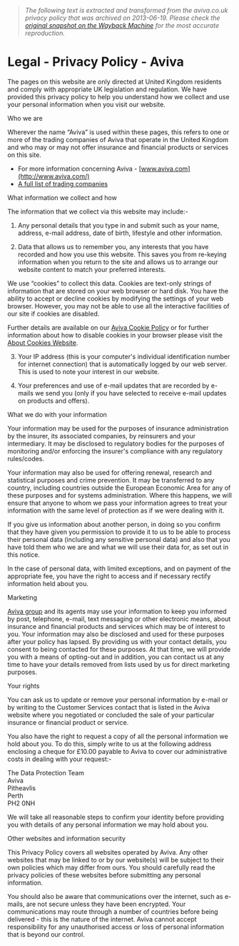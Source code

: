 > *The following text is extracted and transformed from the aviva.co.uk privacy policy that was archived on 2013-06-19. Please check the [original snapshot on the Wayback Machine](https://web.archive.org/web/20130619052828id_/http%3A//www.aviva.co.uk/legal/privacy-policy.html) for the most accurate reproduction.*

# Legal - Privacy Policy - Aviva

The pages on this website are only directed at United Kingdom residents and comply with appropriate UK legislation and regulation. We have provided this privacy policy to help you understand how we collect and use your personal information when you visit our website.

Who we are
    

Wherever the name “Aviva” is used within these pages, this refers to one or more of the trading companies of Aviva that operate in the United Kingdom and who may or may not offer insurance and financial products or services on this site.

  * For more information concerning Aviva - [www.aviva.com](http://www.aviva.com/)
  * [A full list of trading companies](http://www.aviva.co.uk/legal/list-of-aviva-companies.html)


What information we collect and how
    

The information that we collect via this website may include:-

  1. Any personal details that you type in and submit such as your name, address, e-mail address, date of birth, lifestyle and other information.

  2. Data that allows us to remember you, any interests that you have recorded and how you use this website. This saves you from re-keying information when you return to the site and allows us to arrange our website content to match your preferred interests.

We use “cookies” to collect this data. Cookies are text-only strings of information that are stored on your web browser or hard disk. You have the ability to accept or decline cookies by modifying the settings of your web browser. However, you may not be able to use all the interactive facilities of our site if cookies are disabled.

Further details are available on our [Aviva Cookie Policy](http://www.aviva.co.uk/legal/aviva-cookie-policy.html) or for further information about how to disable cookies in your browser please visit the [About Cookies Website](http://www.aboutcookies.org/).

  3. Your IP address (this is your computer's individual identification number for internet connection) that is automatically logged by our web server. This is used to note your interest in our website.

  4. Your preferences and use of e-mail updates that are recorded by e-mails we send you (only if you have selected to receive e-mail updates on products and offers).



What we do with your information
    

Your information may be used for the purposes of insurance administration by the insurer, its associated companies, by reinsurers and your intermediary. It may be disclosed to regulatory bodies for the purposes of monitoring and/or enforcing the insurer's compliance with any regulatory rules/codes.

Your information may also be used for offering renewal, research and statistical purposes and crime prevention. It may be transferred to any country, including countries outside the European Economic Area for any of these purposes and for systems administration. Where this happens, we will ensure that anyone to whom we pass your information agrees to treat your information with the same level of protection as if we were dealing with it.

If you give us information about another person, in doing so you confirm that they have given you permission to provide it to us to be able to process their personal data (including any sensitive personal data) and also that you have told them who we are and what we will use their data for, as set out in this notice.

In the case of personal data, with limited exceptions, and on payment of the appropriate fee, you have the right to access and if necessary rectify information held about you.

Marketing
    

[Aviva group](http://www.aviva.co.uk/legal/aviva-group-products-and-services.html) and its agents may use your information to keep you informed by post, telephone, e-mail, text messaging or other electronic means, about insurance and financial products and services which may be of interest to you. Your information may also be disclosed and used for these purposes after your policy has lapsed. By providing us with your contact details, you consent to being contacted for these purposes. At that time, we will provide you with a means of opting-out and in addition, you can contact us at any time to have your details removed from lists used by us for direct marketing purposes.

Your rights
    

You can ask us to update or remove your personal information by e-mail or by writing to the Customer Services contact that is listed in the Aviva website where you negotiated or concluded the sale of your particular insurance or financial product or service.

You also have the right to request a copy of all the personal information we hold about you. To do this, simply write to us at the following address enclosing a cheque for £10.00 payable to Aviva to cover our administrative costs in dealing with your request:-

The Data Protection Team   
Aviva   
Pitheavlis   
Perth   
PH2 0NH

We will take all reasonable steps to confirm your identity before providing you with details of any personal information we may hold about you.

Other websites and information security
    

This Privacy Policy covers all websites operated by Aviva. Any other websites that may be linked to or by our website(s) will be subject to their own policies which may differ from ours. You should carefully read the privacy policies of these websites before submitting any personal information.

You should also be aware that communications over the internet, such as e-mails, are not secure unless they have been encrypted. Your communications may route through a number of countries before being delivered - this is the nature of the internet. Aviva cannot accept responsibility for any unauthorised access or loss of personal information that is beyond our control.
